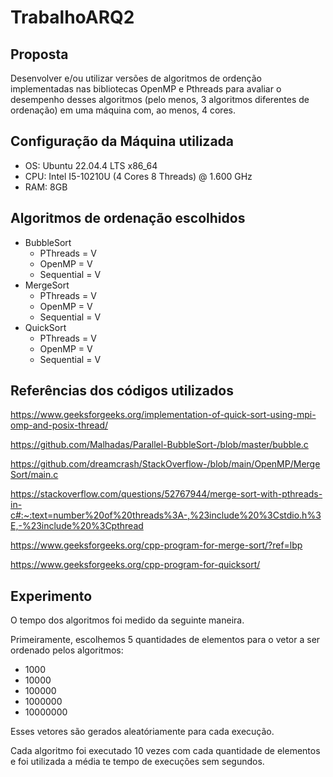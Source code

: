 # TrabalhoARQ2

## Proposta

Desenvolver e/ou utilizar versões de algoritmos de ordenção implementadas nas bibliotecas OpenMP e Pthreads para avaliar o desempenho desses algoritmos (pelo menos, 3 algoritmos diferentes de ordenação) em uma máquina com, ao menos, 4 cores. 

## Configuração da Máquina utilizada

- OS: Ubuntu 22.04.4 LTS x86_64
- CPU: Intel I5-10210U (4 Cores 8 Threads) @ 1.600 GHz
- RAM: 8GB

## Algoritmos de ordenação escolhidos

- BubbleSort
    - PThreads = V 
    - OpenMP = V
    - Sequential = V
- MergeSort
    - PThreads = V
    - OpenMP = V
    - Sequential = V
- QuickSort
    - PThreads = V
    - OpenMP = V
    - Sequential = V

## Referências dos códigos utilizados

https://www.geeksforgeeks.org/implementation-of-quick-sort-using-mpi-omp-and-posix-thread/

https://github.com/Malhadas/Parallel-BubbleSort-/blob/master/bubble.c

https://github.com/dreamcrash/StackOverflow-/blob/main/OpenMP/MergeSort/main.c

https://stackoverflow.com/questions/52767944/merge-sort-with-pthreads-in-c#:~:text=number%20of%20threads%3A-,%23include%20%3Cstdio.h%3E,-%23include%20%3Cpthread

https://www.geeksforgeeks.org/cpp-program-for-merge-sort/?ref=lbp

https://www.geeksforgeeks.org/cpp-program-for-quicksort/

## Experimento

O tempo dos algoritmos foi medido da seguinte maneira.


Primeiramente, escolhemos 5 quantidades de elementos para o vetor a ser ordenado pelos algoritmos:

- 1000
- 10000
- 100000
- 1000000
- 10000000

Esses vetores são gerados aleatóriamente para cada execução.

Cada algoritmo foi executado 10 vezes com cada quantidade de elementos e foi utilizada a média te tempo de execuções sem segundos.
